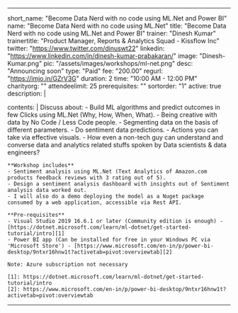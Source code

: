 ---

short_name: "Become Data Nerd with no code using ML.Net and Power BI"
name: "Become Data Nerd with no code using ML.Net"
title: "Become Data Nerd with no code using ML.Net and Power BI"
trainer: "Dinesh Kumar"
trainertitle: "Product Manager, Reports & Analytics Squad - Kissflow Inc"
twitter: "https://www.twitter.com/dinuswt22"
linkedin: "https://www.linkedin.com/in/dinesh-kumar-prabakaran/"
image: "Dinesh-Kumar.png"
pic: "/assets/images/workshops/ml-net.png"
desc: "Announcing soon"
type: "Paid"
fee: "200.00" 
regurl: "https://imjo.in/GZrV3G"
duration: 2
time: "10:00 AM - 12:00 PM"
charityorg: ""
attendeelimit: 25
prerequisites: ""
sortorder: "1"
active: true
description: |
    
    
contents: |
    Discuss about:
    - Build ML algorithms and predict outcomes in few Clicks using ML.Net (Why, How, When, What).
    - Being creative with data by No Code / Less Code people.
    - Segmenting data on the basis of different parameters.
    - Do sentiment data predictions.
    - Actions you can take via effective visuals.
    - How even a non-tech guy can understand and converse data and analytics related stuffs spoken by Data scientists & data engineers?

    **Workshop includes**
    - Sentiment analysis using ML.Net (Text Analytics of Amazon.com products feedback reviews with 3 rating out of 5).
    - Design a sentiment analysis dashboard with insights out of Sentiment analysis data worked out.
    - I will also do a demo deploying the model as a Nuget package consumed by a web application, accessible via Rest API.
 
    **Pre-requisites**
    - Visual Studio 2019 16.6.1 or later (Community edition is enough) - [https://dotnet.microsoft.com/learn/ml-dotnet/get-started-tutorial/intro][1]
    - Power BI app (Can be installed for free in your Windows PC via 'Microsoft Store') - [https://www.microsoft.com/en-in/p/power-bi-desktop/9ntxr16hnw1t?activetab=pivot:overviewtab][2]
    
    Note: Azure subscription not necessary
    
    [1]: https://dotnet.microsoft.com/learn/ml-dotnet/get-started-tutorial/intro
    [2]: https://www.microsoft.com/en-in/p/power-bi-desktop/9ntxr16hnw1t?activetab=pivot:overviewtab

---
